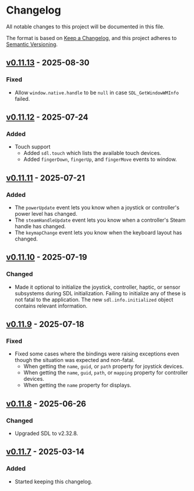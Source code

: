 # Changelog

All notable changes to this project will be documented in this file.

The format is based on [Keep a Changelog](https://keepachangelog.com/en/1.1.0/),
and this project adheres to [Semantic Versioning](https://semver.org/spec/v2.0.0.html).

## [v0.11.13] - 2025-08-30

### Fixed

- Allow `window.native.handle` to be `null` in case `SDL_GetWindowWMInfo` failed.

## [v0.11.12] - 2025-07-24

### Added

- Touch support
  - Added `sdl.touch` which lists the available touch devices.
  - Added `fingerDown`, `fingerUp`, and `fingerMove` events to window.

## [v0.11.11] - 2025-07-21

### Added

- The `powerUpdate` event lets you know when a joystick or controller's power level has changed.
- The `steamHandleUpdate` event lets you know when a controller's Steam handle has changed.
- The `keymapChange` event lets you know when the keyboard layout has changed.

## [v0.11.10] - 2025-07-19

### Changed

- Made it optional to initialize the joystick, controller, haptic, or sensor subsystems during SDL initialization. Failing to initialize any of these is not fatal to the application. The new `sdl.info.initialized` object contains relevant information.

## [v0.11.9] - 2025-07-18

### Fixed

- Fixed some cases where the bindings were raising exceptions even though the situation was expected and non-fatal.
  - When getting the `name`, `guid`, or `path` property for joystick devices.
  - When getting the `name`, `guid`, `path`, or `mapping` property for controller devices.
  - When getting the `name` property for displays.

## [v0.11.8] - 2025-06-26

### Changed

- Upgraded SDL to v2.32.8.

## [v0.11.7] - 2025-03-14

### Added

- Started keeping this changelog.

[unreleased]: https://github.com/kmamal/node-sdl/compare/v0.11.13...HEAD
[v0.11.13]: https://github.com/kmamal/node-sdl/compare/v0.11.12...v0.11.13
[v0.11.12]: https://github.com/kmamal/node-sdl/compare/v0.11.11...v0.11.12
[v0.11.11]: https://github.com/kmamal/node-sdl/compare/v0.11.10...v0.11.11
[v0.11.10]: https://github.com/kmamal/node-sdl/compare/v0.11.9...v0.11.10
[v0.11.9]: https://github.com/kmamal/node-sdl/compare/v0.11.8...v0.11.9
[v0.11.8]: https://github.com/kmamal/node-sdl/compare/v0.11.7...v0.11.8
[v0.11.7]: https://github.com/kmamal/node-sdl/releases/tag/v0.11.7
